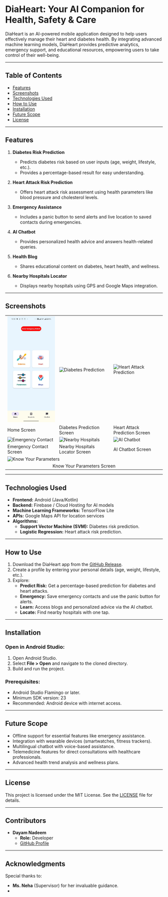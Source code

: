 # **DiaHeart: Your AI Companion for Health, Safety & Care**

DiaHeart is an AI-powered mobile application designed to help users effectively manage their heart and diabetes health. By integrating advanced machine learning models, DiaHeart provides predictive analytics, emergency support, and educational resources, empowering users to take control of their well-being.

---

## **Table of Contents**
- [Features](#features)
- [Screenshots](#screenshots)
- [Technologies Used](#technologies-used)
- [How to Use](#how-to-use)
- [Installation](#installation)
- [Future Scope](#future-scope)
- [License](#license)

---

## **Features**
1. **Diabetes Risk Prediction**
   - Predicts diabetes risk based on user inputs (age, weight, lifestyle, etc.).
   - Provides a percentage-based result for easy understanding.

2. **Heart Attack Risk Prediction**
   - Offers heart attack risk assessment using health parameters like blood pressure and cholesterol levels.

3. **Emergency Assistance**
   - Includes a panic button to send alerts and live location to saved contacts during emergencies.

4. **AI Chatbot**
   - Provides personalized health advice and answers health-related queries.

5. **Health Blog**
   - Shares educational content on diabetes, heart health, and wellness.

6. **Nearby Hospitals Locator**
   - Displays nearby hospitals using GPS and Google Maps integration.

---

## **Screenshots**

<table>
  <tr>
    <td><img src="screenshots/HomeScreen.jpg" alt="Home Screen" width="200"/></td>
    <td><img src="screenshots/diabetes_prediction_screen.png" alt="Diabetes Prediction" width="200"/></td>
    <td><img src="screenshots/heart_attack_prediction_screen.png" alt="Heart Attack Prediction" width="200"/></td>
  </tr>
  <tr>
    <td>Home Screen</td>
    <td>Diabetes Prediction Screen</td>
    <td>Heart Attack Prediction Screen</td>
  </tr>
  <tr>
    <td><img src="screenshots/emergency_contact_screen.png" alt="Emergency Contact" width="200"/></td>
    <td><img src="screenshots/nearby_hospitals_locator_screen.png" alt="Nearby Hospitals" width="200"/></td>
    <td><img src="screenshots/chatbot_screen.png" alt="AI Chatbot" width="200"/></td>
  </tr>
  <tr>
    <td>Emergency Contact Screen</td>
    <td>Nearby Hospitals Locator Screen</td>
    <td>AI Chatbot Screen</td>
  </tr>
  <tr>
    <td colspan="3"><img src="screenshots/know_your_parameters_screen.png" alt="Know Your Parameters" width="200"/></td>
  </tr>
  <tr>
    <td colspan="3" align="center">Know Your Parameters Screen</td>
  </tr>
</table>



---

## **Technologies Used**
- **Frontend:** Android (Java/Kotlin)
- **Backend:** Firebase / Cloud Hosting for AI models
- **Machine Learning Frameworks:** TensorFlow Lite
- **APIs:** Google Maps API for location services
- **Algorithms:**
  - **Support Vector Machine (SVM):** Diabetes risk prediction.
  - **Logistic Regression:** Heart attack risk prediction.

---

## **How to Use**
1. Download the DiaHeart app from the [GitHub Release](https://github.com/dayam8696/DiaHeart/releases).
2. Create a profile by entering your personal details (age, weight, lifestyle, etc.).
3. Explore:
   - **Predict Risk:** Get a percentage-based prediction for diabetes and heart attacks.
   - **Emergency:** Save emergency contacts and use the panic button for alerts.
   - **Learn:** Access blogs and personalized advice via the AI chatbot.
   - **Locate:** Find nearby hospitals with one tap.

---

## **Installation**

### Open in Android Studio:
1. Open Android Studio.
2. Select **File > Open** and navigate to the cloned directory.
3. Build and run the project.

### Prerequisites:
- Android Studio Flamingo or later.
- Minimum SDK version: 23
- Recommended: Android device with internet access.

---

## **Future Scope**
- Offline support for essential features like emergency assistance.
- Integration with wearable devices (smartwatches, fitness trackers).
- Multilingual chatbot with voice-based assistance.
- Telemedicine features for direct consultations with healthcare professionals.
- Advanced health trend analysis and wellness plans.

---

## **License**
This project is licensed under the MIT License. See the [LICENSE](LICENSE) file for details.

---

## **Contributors**
- **Dayam Nadeem**  
  - **Role:** Developer  
  - [GitHub Profile](https://github.com/dayam8696)

---

## **Acknowledgments**
Special thanks to:
- **Ms. Neha** (Supervisor) for her invaluable guidance.
-

